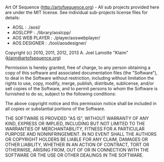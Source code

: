 Art Of Sequence (http://artofsequence.org) - All sub projects provided here are under the MIT license.
See individual sub-projects license files for details:
 - AOSL             : ./aosl/
 - AOSLCPP          : ./library/aoslcpp/
 - AOS WEB PLAYER   : ./player/aoswebplayer/
 - AOS DESIGNER     : ./tool/aosdesigner/

Copyright (c) 2010, 2011, 2012, 2013 A. Joel Lamotte "Klaim" (klaim@artofsequence.org)

Permission is hereby granted, free of charge, to any person obtaining a copy of this software and associated documentation files (the "Software"), to deal in the Software without restriction, including without limitation the rights to use, copy, modify, merge, publish, distribute, sublicense, and/or sell copies of the Software, and to permit persons to whom the Software is furnished to do so, subject to the following conditions:

The above copyright notice and this permission notice shall be included in all copies or substantial portions of the Software.

THE SOFTWARE IS PROVIDED "AS IS", WITHOUT WARRANTY OF ANY KIND, EXPRESS OR IMPLIED, INCLUDING BUT NOT LIMITED TO THE WARRANTIES OF MERCHANTABILITY, FITNESS FOR A PARTICULAR PURPOSE AND NONINFRINGEMENT. IN NO EVENT SHALL THE AUTHORS OR COPYRIGHT HOLDERS BE LIABLE FOR ANY CLAIM, DAMAGES OR OTHER LIABILITY, WHETHER IN AN ACTION OF CONTRACT, TORT OR OTHERWISE, ARISING FROM, OUT OF OR IN CONNECTION WITH THE SOFTWARE OR THE USE OR OTHER DEALINGS IN THE SOFTWARE.

 
